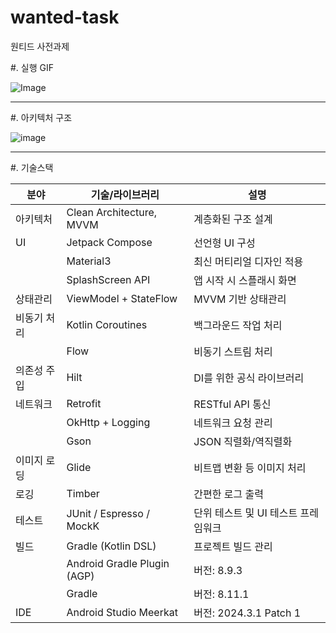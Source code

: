 # wanted-task
원티드 사전과제

#. 실행 GIF

![Image](https://github.com/user-attachments/assets/3b3c994e-0945-4ed8-9559-c9c5d16160cf)

-----------------------------------------------------------------------------------------------------------------------------------------------

#. 아키텍처 구조

![image](https://github.com/user-attachments/assets/bcf14e12-da44-43f0-8f18-21e2f44cb213)


-----------------------------------------------------------------------------------------------------------------------------------------------

#. 기술스택

| **분야** | **기술/라이브러리**                | **설명**                |
| ------ | --------------------------- | --------------------- |
| 아키텍처   | Clean Architecture, MVVM    | 계층화된 구조 설계            |
| UI     | Jetpack Compose             | 선언형 UI 구성             |
|        | Material3                   | 최신 머티리얼 디자인 적용        |
|        | SplashScreen API            | 앱 시작 시 스플래시 화면        |
| 상태관리   | ViewModel + StateFlow       | MVVM 기반 상태관리          |
| 비동기 처리 | Kotlin Coroutines           | 백그라운드 작업 처리           |
|        | Flow                        | 비동기 스트림 처리            |
| 의존성 주입 | Hilt                        | DI를 위한 공식 라이브러리       |
| 네트워크   | Retrofit                    | RESTful API 통신        |
|        | OkHttp + Logging            | 네트워크 요청 관리            |
|        | Gson                        | JSON 직렬화/역직렬화         |
| 이미지 로딩 | Glide                       | 비트맵 변환 등 이미지 처리       |
| 로깅     | Timber                      | 간편한 로그 출력             |
| 테스트    | JUnit / Espresso / MockK    | 단위 테스트 및 UI 테스트 프레임워크 |
| 빌드     | Gradle (Kotlin DSL)         | 프로젝트 빌드 관리            |
|        | Android Gradle Plugin (AGP) | 버전: 8.9.3             |
|        | Gradle                      | 버전: 8.11.1            |
| IDE    | Android Studio Meerkat      | 버전: 2024.3.1 Patch 1  |
